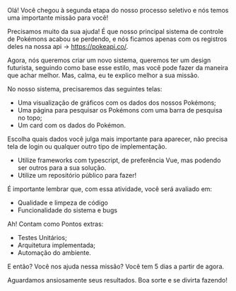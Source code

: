Olá! Você chegou à segunda etapa do nosso processo seletivo e nós temos uma importante missão para você!


Precisamos muito da sua ajuda! É que nosso principal sistema de controle de Pokémons acabou se perdendo, e nós ficamos apenas com os registros deles na nossa api -> https://pokeapi.co/.


Agora, nós queremos criar um novo sistema, queremos ter um design futurista, seguindo como base esse estilo, mas você pode fazer da maneira que achar melhor. Mas, calma, eu te explico melhor a sua missão.


No nosso sistema, precisaremos das seguintes telas:


- Uma visualização de gráficos com os dados dos nossos Pokémons;
- Uma página para pesquisar os Pokémons com uma barra de pesquisa no topo;
- Um card com os dados do Pokémon.


Escolha quais dados você julga mais importante para aparecer, não precisa tela de login ou qualquer outro tipo de implementação.


- Utilize frameworks com typescript, de preferência Vue, mas podendo ser outros para a sua solução.
- Utilize um repositório público para fazer!


É importante lembrar que, com essa atividade, você será avaliado em:


- Qualidade e limpeza de código
- Funcionalidade do sistema e bugs


Ah! Contam como Pontos extras:


- Testes Unitários;
- Arquitetura implementada;
- Automação do ambiente.


E então? Você nos ajuda nessa missão? Você tem 5 dias a partir de agora.


Aguardamos ansiosamente seus resultados. Boa sorte e se divirta fazendo!